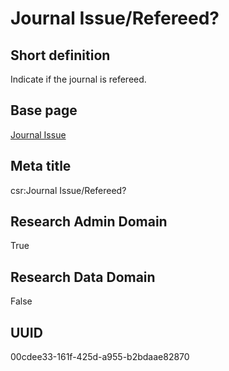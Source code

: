 # Journal Issue/Refereed?
## Short definition
Indicate if the journal is refereed.
## Base page
[Journal Issue](https://github.com/EuroCRIS/CASRAI-Dictionairies/blob/main/Objects/Journal%20Issue.md)
## Meta title
csr:Journal Issue/Refereed?
## Research Admin Domain
True
## Research Data Domain
False
## UUID
00cdee33-161f-425d-a955-b2bdaae82870
